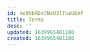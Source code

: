 ```yaml
---
id: ne9bbRDx7NeU3lTuoUEmf
title: Terms
desc: ''
updated: 1639965481180
created: 1639965481180
---
```


